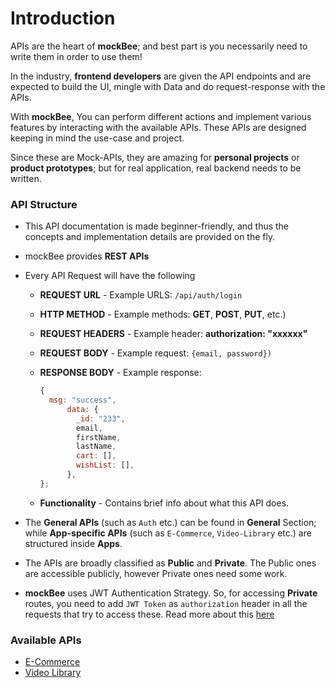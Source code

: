 # Introduction

APIs are the heart of **mockBee**; and best part is you necessarily need to write them in order to use them!

In the industry, **frontend developers** are given the API endpoints and are expected to build the UI, mingle with Data and do request-response with the APIs.

With **mockBee**, You can perform different actions and implement various features by interacting with the available APIs. These APIs are designed keeping in mind the use-case and project.

Since these are Mock-APIs, they are amazing for **personal projects** or **product prototypes**; but for real application, real backend needs to be written.

### API Structure

- This API documentation is made beginner-friendly, and thus the concepts and implementation details are provided on the fly.
- mockBee provides **REST APIs**
- Every API Request will have the following

  - **REQUEST URL** - Example URLS: `/api/auth/login`
  - **HTTP METHOD** - Example methods: **GET**, **POST**, **PUT**, etc.)
  - **REQUEST HEADERS** - Example header: **authorization: "xxxxxx"**
  - **REQUEST BODY** - Example request: `{email, password})`
  - **RESPONSE BODY** -
    Example response:

    ```js
    {
      msg: "success",
          data: {
            _id: "233",
            email,
            firstName,
            lastName,
            cart: [],
            wishList: [],
          },
    };
    ```

  - **Functionality** - Contains brief info about what this API does.

- The **General APIs** (such as `Auth` etc.) can be found in **General** Section; while **App-specific APIs** (such as `E-Commerce`, `Video-Library` etc.) are structured inside **Apps**.
- The APIs are broadly classified as **Public** and **Private**. The Public ones are accessible publicly, however Private ones need some work.
- **mockBee** uses JWT Authentication Strategy. So, for accessing **Private** routes, you need to add `JWT Token` as `authorization` header in all the requests that try to access these. Read more about this [here](general/auth)

### Available APIs

- [E-Commerce](apps/e-commerce)
- [Video Library](apps/video-library)
